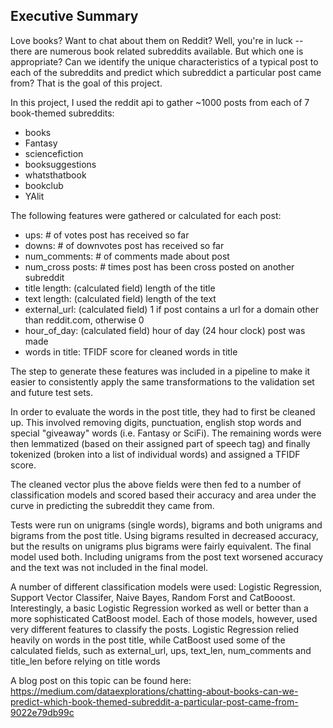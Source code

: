 <h2>Executive Summary</h2>
Love books? Want to chat about them on Reddit? Well, you're in luck -- there are numerous book related subreddits available. But which one is appropriate? Can we identify the unique characteristics of a typical post to each of the subreddits and predict which subreddict a particular post came from? That is the goal of this project.

In this project, I used the reddit api to gather ~1000 posts from each of 7 book-themed subreddits:
<ul>
  <li>books</li>
<li>Fantasy</li>
<li>sciencefiction</li>
<li>booksuggestions</li>
<li>whatsthatbook</li>
<li>bookclub</li>
<li>YAlit</li>
</ul>
The following features were gathered or calculated for each post:
<ul>
<li>ups: # of votes post has received so far</li>
<li>downs: # of downvotes post has received so far</li>
<li>num_comments: # of comments made about post</li>
<li>num_cross posts: # times post has been cross posted on another subreddit</li>
<li>title length: (calculated field) length of the title</li>
<li>text length: (calculated field) length of the text</li>
<li>external_url: (calculated field) 1 if post contains a url for a domain other than reddit.com, otherwise 0</li>
<li>hour_of_day: (calculated field) hour of day (24 hour clock) post was made</li>
<li>words in title: TFIDF score for cleaned words in title</li>
</ul>

The step to generate these features was included in a pipeline to make it easier to consistently apply the same transformations to the validation set and future test sets.

In order to evaluate the words in the post title, they had to first be cleaned up. This involved removing digits, punctuation, english stop words and special "giveaway" words (i.e. Fantasy or SciFi). The remaining words were then lemmatized (based on their assigned part of speech tag) and finally tokenized (broken into a list of individual words) and assigned a TFIDF score.

The cleaned vector plus the above fields were then fed to a number of classification models and scored based their accuracy and area under the curve in predicting the subreddit they came from.

Tests were run on unigrams (single words), bigrams and both unigrams and bigrams from the post title. Using bigrams resulted in decreased accuracy, but the results on unigrams plus bigrams were fairly equivalent. The final model used both. Including unigrams from the post text worsened accuracy and the text was not included in the final model.

A number of different classification models were used: Logistic Regression, Support Vector Classifer, Naive Bayes, Random Forst and CatBooost. Interestingly, a basic Logistic Regression worked as well or better than a more sophisticated CatBoost model. Each of those models, however, used very different features to classify the posts. Logistic Regression relied heavily on words in the post title, while CatBoost used some of the calculated fields, such as external_url, ups, text_len, num_comments and title_len before relying on title words

A blog post on this topic can be found here: https://medium.com/dataexplorations/chatting-about-books-can-we-predict-which-book-themed-subreddit-a-particular-post-came-from-9022e79db99c
